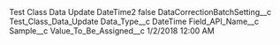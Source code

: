 <?xml version="1.0" encoding="UTF-8"?>
<CustomMetadata xmlns="http://soap.sforce.com/2006/04/metadata" xmlns:xsi="http://www.w3.org/2001/XMLSchema-instance" xmlns:xsd="http://www.w3.org/2001/XMLSchema">
    <label>Test Class Data Update DateTime2</label>
    <protected>false</protected>
    <values>
        <field>DataCorrectionBatchSetting__c</field>
        <value xsi:type="xsd:string">Test_Class_Data_Update</value>
    </values>
    <values>
        <field>Data_Type__c</field>
        <value xsi:type="xsd:string">DateTime</value>
    </values>
    <values>
        <field>Field_API_Name__c</field>
        <value xsi:type="xsd:string">Sample__c</value>
    </values>
    <values>
        <field>Value_To_Be_Assigned__c</field>
        <value xsi:type="xsd:string">1/2/2018 12:00 AM</value>
    </values>
</CustomMetadata>

